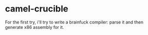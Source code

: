 # camel-crucible
For the first try, i'll try to write a brainfuck compiler: parse it and then generate x86 assembly for it.<br/>
